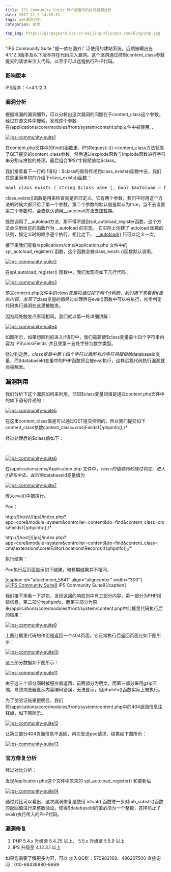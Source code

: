 ```yaml
---
title: IPS Community Suite PHP远程代码执行漏洞分析
date: 2017-11-2 14:35:31
tags: web漏洞分析
categories: 技术

top_img: https://gingsguard.oss-cn-beijing.aliyuncs.com/blog/php.jpg
---
```


"IPS Community Suite "是一款在国外广泛使用的建站系统。近期被曝出在4.1.12.3版本及以下版本存在代码注入漏洞。这个漏洞通过控制content_class参数提交的请求来注入代码，以至于可以远程执行PHP代码。

<!--more-->

### 影响版本

IPS版本：&lt;=4.1.12.3

### 漏洞分析

根据纰漏的漏洞细节，可以分析出这次漏洞的问题在于content_class这个参数。经过在源文件中搜索，发现这个参数在/applications/core/modules/front/system/content.php文件中被使用。、

[![ips-community-suite1](http://blog.nsfocus.net/wp-content/uploads/2016/11/IPS-Community-Suite1-300x90.jpg)](http://blog.nsfocus.net/wp-content/uploads/2016/11/IPS-Community-Suite1.jpg)

在content.php文件中的find()函数里，IPSRequest::i()-&gt;content_class方法获取了GET提交的content_class参数，然后通过explode函数与implode函数进行字符串分割与拼接的处理，最后组合’IPS&#92;’字段赋值给$class。

我们接着看下一行的if语句：$class的值将传递到class_exists()函数中去，我们在这里简单的的介绍下class_exists()函数：

<pre class="lang:default decode:true ">bool class_exists ( string $class_name [, bool $autoload = true ] );</pre>

class_exists()函数是用来检查类是否已定义。它有两个参数，我们平时用这个方法的时候大都只给了第一个参数，第二个参数的默认值是默认为true，当不去设置第二个参数时，会去默认调用__autoload方法去加载类。

既然调用了__autoload方法，那不得不提到spl_autoload_register函数，这个方法会注册给定的函数作为 __autoload 的实现。 它实际上创建了 autoload 函数的队列，按定义时的顺序逐个执行。相比之下， [__autoload()](http://php.net/manual/zh/function.autoload.php) 只可以定义一次。

接下来我们查看/applications/cms/Application.php 文件中的  spl_autoload_register() 函数，这个函数会被class_exists ()函数默认调用。

[![ips-community-suite2](http://blog.nsfocus.net/wp-content/uploads/2016/11/IPS-Community-Suite2-300x147.jpg)](http://blog.nsfocus.net/wp-content/uploads/2016/11/IPS-Community-Suite2.jpg)

在spl_autoload_register() 函数中，我们发现有如下几行代码：

[![ips-community-suite3](http://blog.nsfocus.net/wp-content/uploads/2016/11/IPS-Community-Suite3-300x97.jpg)](http://blog.nsfocus.net/wp-content/uploads/2016/11/IPS-Community-Suite3.jpg)

前文content.php文件中的$class变量将通过如下两个if判断，我们接下来看看if里的内容，发现了$class变量的值经过处理后在eval()函数中可以被执行，初步判定代码执行漏洞在这里被触发。

因为两处触发点原理相同，我们就以第一处详细讲解：

[![ips-community-suite4](http://blog.nsfocus.net/wp-content/uploads/2016/11/IPS-Community-Suite4-300x60.jpg)](http://blog.nsfocus.net/wp-content/uploads/2016/11/IPS-Community-Suite4.jpg)

如图所示，如果想顺利的进入if语句中，我们需要使$class变量前十四个字符串内容为’IPS\cms\Fields’;并且使第十五处字符为数字类型。

绕过判定后，$class变量中第十四个字符以后所有的字符将赋值给$databaseId变量，而$databaseId变量中的PHP函数将会被eval执行，这样远程代码执行漏洞就会被触发。

### <span style="font-size: large;"><span style="color: #000000;"><span style="font-family: 宋体;">漏洞利用</span></span></span>

我们分析下这个漏洞如何来利用，已知$class变量的值是通过content.php文件中的如下语句传递的：

[![ips-community-suite5](http://blog.nsfocus.net/wp-content/uploads/2016/11/IPS-Community-Suite5-300x16.jpg)](http://blog.nsfocus.net/wp-content/uploads/2016/11/IPS-Community-Suite5.jpg)

在这里content_class值是可以通过GET提交控制的，所以我们提交如下content_class参数content_class=cms\Fields1{}phpinfo();/*

经过处理后的$class值如下：

&nbsp;

[![ips-community-suite6](http://blog.nsfocus.net/wp-content/uploads/2016/11/IPS-Community-Suite6-300x9.jpg)](http://blog.nsfocus.net/wp-content/uploads/2016/11/IPS-Community-Suite6.jpg)

在/applications/cms/Application.php 文件中，$class的值顺利的绕过判定，进入if语句中去，此时的$databaseId变量值为

[![ips-community-suite7](http://blog.nsfocus.net/wp-content/uploads/2016/11/IPS-Community-Suite7-300x12.jpg)](http://blog.nsfocus.net/wp-content/uploads/2016/11/IPS-Community-Suite7.jpg)

传入eval()中被执行。

Poc：

http://[host]/[ips]/index.php?app=core&amp;module=system&amp;controller=content&amp;do=find&amp;content_class=cms\Fields1{}phpinfo();/*

http://[host]/[ips]/index.php?app=core&amp;module=system&amp;controller=content&amp;do=find&amp;content_class= cms\extensions\core\EditorLocations\Records1{}phpinfo();/*

执行结果：

Poc执行后页面显示如下结果，和预期结果并不相同，

[caption id="attachment_5641" align="aligncenter" width="300"][![IPS Community Suite8](http://blog.nsfocus.net/wp-content/uploads/2016/11/IPS-Community-Suite8-300x137.jpg)](http://blog.nsfocus.net/wp-content/uploads/2016/11/IPS-Community-Suite8.jpg) IPS Community Suite8[/caption]

我们接下来看一下抓包，发现返回的响应包中有三部分内容，第一部分为PHP报错信息，第二部分为phpinfo，而第三部分为原来/applications/core/modules/front/system/content.php中红框里代码执行后的结果：

[![ips-community-suite9](http://blog.nsfocus.net/wp-content/uploads/2016/11/IPS-Community-Suite9-300x27.jpg)](http://blog.nsfocus.net/wp-content/uploads/2016/11/IPS-Community-Suite9.jpg)

上图红框里代码的作用是返回一个404页面，它正常执行后返回页面应如下图所示：

[![ips-community-suite10](http://blog.nsfocus.net/wp-content/uploads/2016/11/IPS-Community-Suite10-300x130.jpg)](http://blog.nsfocus.net/wp-content/uploads/2016/11/IPS-Community-Suite10.jpg)

这三部分数据如下图所示：

[![ips-community-suite11](http://blog.nsfocus.net/wp-content/uploads/2016/11/IPS-Community-Suite11-279x300.jpg)](http://blog.nsfocus.net/wp-content/uploads/2016/11/IPS-Community-Suite11.jpg)

由于这三个部分同时被服务器返回，前两部分为明文，而第三部分采用gzip压缩，导致浏览器显示内容编码错误，无法显示，但phpinfo()函数实际上被执行。

为了使验证结果更明显，我们将/applications/core/modules/front/system/content.php中的404返回信息注释掉，如下图所示。

[![ips-community-suite12](http://blog.nsfocus.net/wp-content/uploads/2016/11/IPS-Community-Suite12-300x34.jpg)](http://blog.nsfocus.net/wp-content/uploads/2016/11/IPS-Community-Suite12.jpg)

让第三部分404页面信息不返回，再次发送poc请求，结果如下图所示：

[![ips-community-suite13](http://blog.nsfocus.net/wp-content/uploads/2016/11/IPS-Community-Suite13-300x225.jpg)](http://blog.nsfocus.net/wp-content/uploads/2016/11/IPS-Community-Suite13.jpg)

### 官方修复分析

经过对比分析：

发现Application.php这个文件中原来的 spl_autoload_register() 和更新后

[![ips-community-suite14](http://blog.nsfocus.net/wp-content/uploads/2016/11/IPS-Community-Suite14-300x225.jpg)](http://blog.nsfocus.net/wp-content/uploads/2016/11/IPS-Community-Suite14.jpg)

通过对比可以看出，这次漏洞修复是使用 intval() 函数进一步对mb_substr()函数的返回值进行来整数验证。使得$databaseId的值必须为一个整数，这样防止了eval()执行传入的PHP代码。

### 漏洞修复

1.  PHP  5.4.x  升级至 5.4.25 以上， 5.5.x 升级至 5.5.9 以上
2.  IPS 升级至`4.12.3.1 以上

如果您需要了解更多内容，可以
加入QQ群：570982169、486207500
直接询问：010-68438880-8669